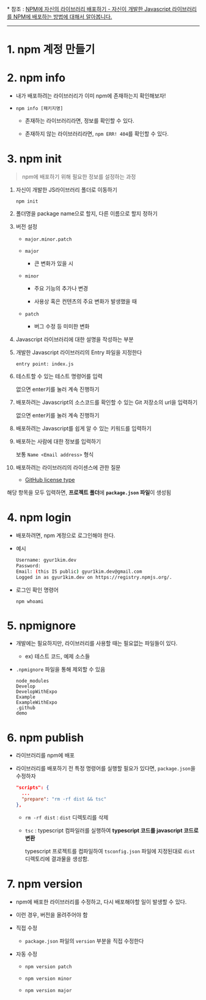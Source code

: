 \* 참조 : [NPM에 자신의 라이브러리 배포하기 - 자신이 개발한 Javascript 라이브러리를 NPM에 배포하는 방법에 대해서 알아봅니다.](https://dev-yakuza.posstree.com/ko/share/deploy-npm-library/)

---

# 1. npm 계정 만들기

# 2. npm info

- 내가 배포하려는 라이브러리가 이미 npm에 존재하는지 확인해보자!

- `npm info [패키지명]`
  
  - 존재하는 라이브러리라면, 정보를 확인할 수 있다.
  
  - 존재하지 않는 라이브러리라면, `npm ERR! 404`를 확인할 수 있다.

# 3. npm init

> npm에 배포하기 위해 필요한 정보를 설정하는 과정

1. 자신이 개발한 JS라이브러리 폴더로 이동하기
   
   `npm init`

2. 폴더명을 package name으로 할지, 다른 이름으로 할지 정하기

3. 버전 설정
   
   - `major.minor.patch`
   
   - `major`
     
     - 큰 변화가 있을 시
   
   - `minor`
     
     - 주요 기능의 추가나 변경
     
     - 사용상 혹은 컨텐츠의 주요 변화가 발생했을 때
   
   - `patch`
     
     - 버그 수정 등 미미한 변화

4. Javascript 라이브러리에 대한 설명을 작성하는 부분

5. 개발한 Javascript 라이브러리의 Entry 파일을 지정한다
   
   `entry point: index.js`

6. 테스트할 수 있는 테스트 명령어를 입력
   
   없으면 enter키를 눌러 계속 진행하기

7. 배포하려는 Javascript의 소스코드를 확인할 수 있는 Git 저장소의 url을 입력하기
   
   없으면 enter키를 눌러 계속 진행하기

8. 배포하려는 Javascript를 쉽게 알 수 있는 키워드를 입력하기

9. 배포하는 사람에 대한 정보를 입력하기
   
   보통 `Name <Email address>` 형식

10. 배포하려는 라이브러리의 라이센스에 관한 질문
    
    - [GitHub license type](https://help.github.com/en/github/creating-cloning-and-archiving-repositories/licensing-a-repository#searching-github-by-license-type)

해당 항목을 모두 입력하면, **프로젝트 폴더**에 **`package.json` 파일**이 생성됨

# 4. npm login

- 배포하려면, npm 계정으로 로그인해야 한다.

- 예시
  
  ```bash
  Username: gyur1kim.dev
  Password:
  Email: (this IS public) gyur1kim.dev@gmail.com
  Logged in as gyur1kim.dev on https://registry.npmjs.org/.
  ```

- 로그인 확인 명령어
  
  `npm whoami`

# 5. npmignore

- 개발에는 필요하지만, 라이브러리를 사용할 때는 필요없는 파일들이 있다.
  
  - ex) 테스트 코드, 예제 소스들

- `.npmignore` 파일을 통해 제외할 수 있음
  
  ```context
  node_modules
  Develop
  DevelopWithExpo
  Example
  ExampleWithExpo
  .github
  demo
  ```

# 6. npm publish

- 라이브러리를 npm에 배포

- 라이브러리를 배포하기 전 특정 명령어를 실행할 필요가 있다면, `package.json`을 수정하자
  
  ```json
  "scripts": {
    ...
    "prepare": "rm -rf dist && tsc"
  },
  ```
  
  - `rm -rf dist` : `dist` 디렉토리를 삭제
  
  - `tsc` : typescript 컴파일러를 실행하여 **typescript 코드를 javascript 코드로 변환**
    
    typescript 프로젝트를 컴파일하여 `tsconfig.json` 파일에 지정된대로 `dist` 디렉토리에 결과물을 생성함.

# 7. npm version

- npm에 배포한 라이브러리를 수정하고, 다시 배포해야할 일이 발생할 수 있다.

- 이런 경우, 버전을 올려주어야 함

- 직접 수정
  
  - `package.json` 파일의 `version` 부분을 직접 수정한다

- 자동 수정
  
  - `npm version patch`
  
  - `npm version minor`
  
  - `npm version major`
